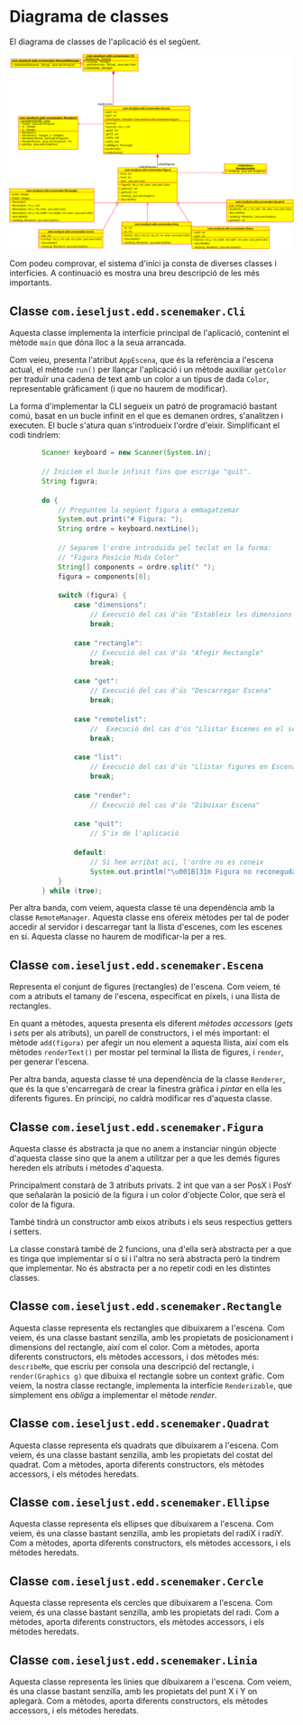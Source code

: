 # Diagrama de classes

El diagrama de classes de l'aplicació és el següent.

![Diagrama de classes](img/diagrama_classes.png)

Com podeu comprovar, el sistema d'inici ja consta de diverses classes i interfícies. A continuació es mostra una breu descripció de les més importants.

## Classe `com.ieseljust.edd.scenemaker.Cli`

Aquesta classe implementa la interfície principal de l'aplicació, contenint el mètode `main` que dóna lloc a la seua arrancada.

Com veieu, presenta l'atribut `AppEscena`, que és la referència a l'escena actual, el mètode `run()` per llançar l'aplicació i un mètode auxiliar `getColor` per traduïr una cadena de text amb un color a un tipus de dada `Color`, representable gràficament (i que no haurem de modificar).

La forma d'implementar la CLI segueix un patró de programació bastant comú, basat en un bucle infinit en el que es demanen ordres, s'analitzen i executen. El bucle s'atura quan s'introdueix l'ordre d'eixir. Simplificant el codi tindríem:

```java
        Scanner keyboard = new Scanner(System.in);

        // Iniciem el bucle infinit fins que escriga "quit".
        String figura;

        do {
            // Preguntem la següent figura a emmagatzemar
            System.out.print("# Figura: ");
            String ordre = keyboard.nextLine();

            // Separem l'ordre introduida pel teclat en la forma:
            // "Figura Posicio Mida Color"
            String[] components = ordre.split(" ");
            figura = components[0];

            switch (figura) {
                case "dimensions":
                    // Execució del cas d'ús "Estableix les dimensions de l'escens"
                    break;
                
                case "rectangle":
                    // Execució del cas d'ús "Afegir Rectangle"
                    break;

                case "get":
                    // Execució del cas d'ús "Descarregar Escena"
                    break;

                case "remotelist":
                    //  Execució del cas d'ús "Llistar Escenes en el servidor"
                    break;

                case "list":
                    // Execució del cas d'ús "Llistar figures en Escena"
                    break;

                case "render":
                    // Execució del cas d'ús "Dibuixar Escena"

                case "quit":
                    // S'ix de l'aplicació

                default:
                    // Si hem arribat aci, l'ordre no es coneix
                    System.out.println("\u001B[31m Figura no reconeguda \u001B[0m");
            }
        } while (true);
```

Per altra banda, com veiem, aquesta classe té una dependència amb la classe `RemoteManager`. Aquesta classe ens ofereix mètodes per tal de poder accedir al servidor i descarregar tant la llista d'escenes, com les escenes en sí. Aquesta classe no haurem de modificar-la per a res.

## Classe `com.ieseljust.edd.scenemaker.Escena`

Representa el conjunt de figures (rectangles) de l'escena. Com veiem, té com a atributs el tamany de l'escena, especificat en píxels, i una llista de rectangles.

En quant a mètodes, aquesta presenta els diferent *mètodes accessors* (*gets* i *sets* per als atributs), un parell de constructors, i el més important: el mètode `add(figura)` per afegir un nou element a aquesta llista, així com els mètodes `renderText()` per mostar pel terminal la llista de figures, i `render`, per generar l'escena.

Per altra banda, aquesta classe té una dependència de la classe `Renderer`, que és la que s'encarregarà de crear la finestra gràfica i *pintar* en ella les diferents figures. En principi, no caldrà modificar res d'aquesta classe.

## Classe `com.ieseljust.edd.scenemaker.Figura`

Aquesta classe és abstracta ja que no anem a instanciar ningún objecte d'aquesta classe sino que la anem a utilitzar per a que les demés figures hereden els atributs i métodes d'aquesta.

Principalment constarà de 3 atributs privats. 2 int que van a ser PosX i PosY que señalaràn la posició de la figura i un color d'objecte Color, que serà el color de la figura.

També tindrà un constructor amb eixos atributs i els seus respectius getters i setters.

La classe constarà també de 2 funcions, una d'ella serà abstracta per a que es tinga que implementar sí o sí i l'altra no serà abstracta però la tindrem que implementar. No és abstracta per a no repetir codi en les distintes classes.

## Classe `com.ieseljust.edd.scenemaker.Rectangle`

Aquesta classe representa els rectangles que dibuixarem a l'escena. Com veiem, és una classe bastant senzilla, amb les propietats de posicionament i dimensions del rectangle, així com el color. Com a mètodes, aporta diferents constructors, els mètodes accessors, i dos mètodes més: `describeMe`, que escriu per consola una descripció del rectangle, i `render(Graphics g)` que dibuixa el rectangle sobre un context gràfic. Com veiem, la nostra classe rectangle, implementa la interfície `Renderizable`, que simplement ens *obliga* a implementar el mètode *render*.

## Classe `com.ieseljust.edd.scenemaker.Quadrat`

Aquesta classe representa els quadrats que dibuixarem a l'escena. Com veiem, és una classe bastant senzilla, amb les propietats del costat del quadrat. Com a mètodes, aporta diferents constructors, els mètodes accessors, i els métodes heredats.

## Classe `com.ieseljust.edd.scenemaker.Ellipse`

Aquesta classe representa els ellipses que dibuixarem a l'escena. Com veiem, és una classe bastant senzilla, amb les propietats del radiX i radiY. Com a mètodes, aporta diferents constructors, els mètodes accessors, i els métodes heredats.

## Classe `com.ieseljust.edd.scenemaker.Cercle`

Aquesta classe representa els cercles que dibuixarem a l'escena. Com veiem, és una classe bastant senzilla, amb les propietats del radi. Com a mètodes, aporta diferents constructors, els mètodes accessors, i els métodes heredats.

## Classe `com.ieseljust.edd.scenemaker.Linia`

Aquesta classe representa les linies que dibuixarem a l'escena. Com veiem, és una classe bastant senzilla, amb les propietats del punt X i Y on aplegarà. Com a mètodes, aporta diferents constructors, els mètodes accessors, i els métodes heredats.